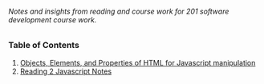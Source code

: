 ###### Notes and insights from reading and course work for 201 software development course work.

### **Table of Contents**

1. [Objects, Elements, and Properties of HTML for Javascript manipulation](https://jasondormier.github.io/reading-notes/class-01)
1. [Reading 2 Javascript Notes](https://jasondormier.github.io/reading-notes/class-02)


